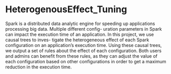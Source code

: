 # HeterogenousEffect_Tuning
Spark is a distributed data analytic engine for speeding up applications processing big data. Multiple different config- uration parameters in Spark can impact the execution time of an application. In this project, we use causal trees to inves- tigate the heterogeneous effect of each Spark configuration on an application’s execution time. Using these causal trees, we output a set of rules about the effect of each configuration. Both users and admins can benefit from these rules, as they can adjust the value of each configuration based on other configurations in order to get a maximum reduction in the execution time.